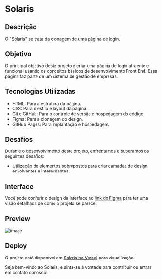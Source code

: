 # Solaris

## Descrição

O "Solaris" se trata da clonagem de uma página de login.

## Objetivo

O principal objetivo deste projeto é criar uma página de login atraente e funcional usando os conceitos básicos de desenvolvimento Front End. Essa página faz parte de um sistema de gestão de empresas.

## Tecnologias Utilizadas

- HTML: Para a estrutura da página.
- CSS: Para o estilo e layout da página.
- Git e GitHub: Para o controle de versão e hospedagem do código.
- Figma: Para a clonagem do design.
- GitHub Pages: Para implantação e hospedagem.

## Desafios

Durante o desenvolvimento deste projeto, enfrentamos e superamos os seguintes desafios:

- Utilização de elementos sobrepostos para criar camadas de design envolventes e interessantes.

## Interface

Você pode conferir o design da interface no [link do Figma](https://www.figma.com/community/file/1068313361427172435) para ter uma visão detalhada de como o projeto se parece.

## Preview

![image](https://github.com/MatheusMurucci/Solaris/assets/138989714/ec379c2a-b9c0-4534-ac20-f1079426b1b8)

## Deploy

O projeto está disponível em [Solaris no Vercel](https://matheusmurucci.github.io/Solaris/) para visualização.

Seja bem-vindo ao Solaris, e sinta-se à vontade para contribuir ou entrar em contato conosco!

